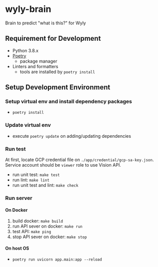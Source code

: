 # wyly-brain

Brain to predict "what is this?" for Wyly

## Requirement for Development

- Python 3.8.x
- [Poetry](https://github.com/python-poetry/poetry#installation)
  - package manager
- Linters and formatters
  - tools are installed by `poetry install`

## Setup Development Environment

### Setup virtual env and install dependency packages

- `poetry install`

### Update virtual env

- execute `poetry update` on adding/updating dependencies

### Run test

At first, locate GCP credential file on `./app/credential/gcp-sa-key.json`.  
Service account should be `viewer` role to use Vision API.

- run unit test: `make test`
- run lint: `make lint`
- run unit test and lint: `make check`

### Run server

#### On Docker

1. build docker: `make build`
2. run API sever on docker: `make run`
3. test API: `make ping`
4. stop API sever on docker: `make stop`

#### On host OS

- `poetry run uvicorn app.main:app --reload`

